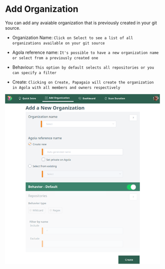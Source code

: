 # Add Organization

You can add any avaiable organization that is previously created in your git source.

* Organization Name: `Click on Select to see a list of all organizations available on your git source`

* Agola reference name: `It's possible to have a new organization name or select from a previously created one`

* Behaviour: `This option by default selects all repositories or you can specify a filter`

* Create: `Clicking on Create, Papagaio will create the organization in Agola with all members and owners respectively`



![Add Organization](../images/add-org.png "Add Organization")